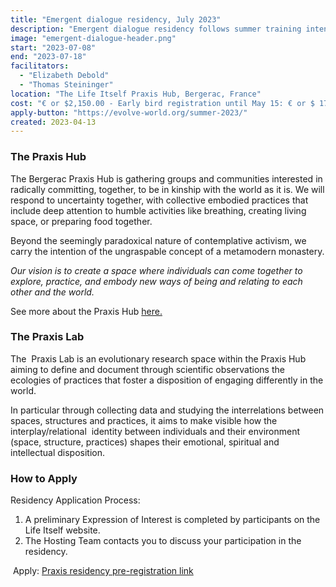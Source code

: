```yaml
---
title: "Emergent dialogue residency, July 2023"
description: "Emergent dialogue residency follows summer training intensive with  Elizabeth Debold & Thomas Steininger. Deepen and develop your capacity to catalyze synergy and emergent potential in groups through this 10-day Summer Training Intensive. This offering is for persons familiar with Emergent Dialogue or those who have significant experience in facilitating groups. "
image: "emergent-dialogue-header.png"
start: "2023-07-08"
end: "2023-07-18"
facilitators:
  - "Elizabeth Debold"
  - "Thomas Steininger"
location: "The Life Itself Praxis Hub, Bergerac, France"
cost: "€ or $2,150.00 - Early bird registration until May 15: € or $ 1750.00"
apply-button: "https://evolve-world.org/summer-2023/"
created: 2023-04-13
---
```


### The Praxis Hub

The Bergerac Praxis Hub is gathering groups and communities interested in radically committing, together, to be in kinship with the world as it is. We will respond to uncertainty together, with collective embodied practices that include deep attention to humble activities like breathing, creating living space, or preparing food together. 

Beyond the seemingly paradoxical nature of contemplative activism, we carry the intention of the ungraspable concept of a metamodern monastery.

_Our vision is to create a space where individuals can come together to explore, practice, and embody new ways of being and relating to each other and the world._

See more about the Praxis Hub [here.](https://lifeitself.org/vault/hubs/bergerac)

### The Praxis Lab 

The  Praxis Lab is an evolutionary research space within the Praxis Hub aiming to define and document through scientific observations the ecologies of practices that foster a disposition of engaging differently in the world.

In particular through collecting data and studying the interrelations between spaces, structures and practices, it aims to make visible how the interplay/relational  identity between individuals and their environment (space, structure, practices) shapes their emotional, spiritual and intellectual disposition. 


### How to Apply

Residency Application Process:

1.  A preliminary Expression of Interest is completed by participants on the Life Itself website.
2.  The Hosting Team contacts you to discuss your participation in the residency.

 Apply: [Praxis residency pre-registration link](https://docs.google.com/forms/d/e/1FAIpQLSdiykDKyZR6DgtPKeYuNePy9sWc-qkIc4BVfKBRjkFWKvFp-g/viewform)

